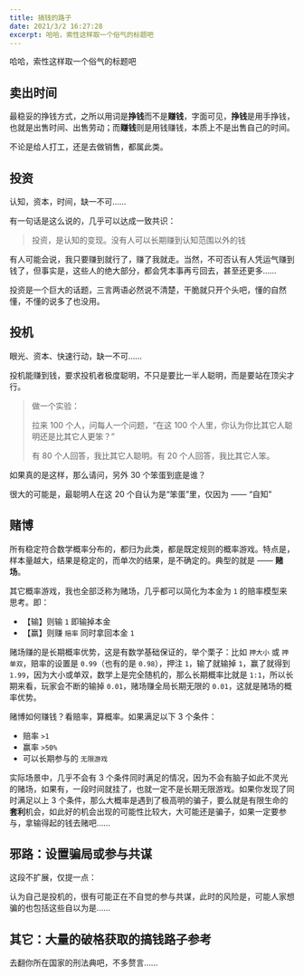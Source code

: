 ```yaml
---
title: 搞钱的路子
date: 2021/3/2 16:27:28
excerpt: 哈哈，索性这样取一个俗气的标题吧
---
```


哈哈，索性这样取一个俗气的标题吧




## 卖出时间

最稳妥的挣钱方式，之所以用词是**挣钱**而不是**赚钱**，字面可见，**挣钱**是用手挣钱，也就是出售时间、出售劳动；而**赚钱**则是用钱赚钱，本质上不是出售自己的时间。

不论是给人打工，还是去做销售，都属此类。




## 投资

认知，资本，时间，缺一不可……

有一句话是这么说的，几乎可以达成一致共识：

> 投资，是认知的变现。没有人可以长期赚到认知范围以外的钱

有人可能会说，我只要赚到就行了，赚了我就走。当然，不可否认有人凭运气赚到钱了，但事实是，这些人的绝大部分，都会凭本事再亏回去，甚至还更多……

投资是一个巨大的话题，三言两语必然说不清楚，干脆就只开个头吧，懂的自然懂，不懂的说多了也没用。




## 投机

眼光、资本、快速行动，缺一不可……

投机能赚到钱，要求投机者极度聪明，不只是要比一半人聪明，而是要站在顶尖才行。

> 做一个实验：
>
> 拉来 100 个人，问每人一个问题，“在这 100 个人里，你认为你比其它人聪明还是比其它人更笨？”
>
> 有 80 个人回答，我比其它人聪明。有 20 个人回答，我比其它人笨。

如果真的是这样，那么请问，另外 30 个笨蛋到底是谁？

很大的可能是，最聪明人在这 20 个自认为是“笨蛋”里，仅因为 —— “自知”




## 赌博

所有稳定符合数学概率分布的，都归为此类，都是既定规则的概率游戏。特点是，样本量越大，结果是稳定的，而单次的结果，是不确定的。典型的就是 —— **赌场**。

其它概率游戏，我也全部泛称为赌场，几乎都可以简化为本金为 `1` 的赔率模型来思考。即：

- 【输】则输 `1` 即输掉本金
- 【赢】则赚 `赔率` 同时拿回本金 `1`

赌场赚的是长期概率优势，这是有数学基础保证的，举个栗子：比如 `押大小` 或 `押单双`，赔率的设置是 `0.99`（也有的是 `0.98`），押注 `1`，输了就输掉 `1`，赢了就得到 `1.99`，因为大小或单双，数学上是完全随机的，那么长期概率比就是 `1:1`，所以长期来看，玩家会不断的输掉 `0.01`，赌场赚全局长期无限的 `0.01`，这就是赌场的概率优势。

赌博如何赚钱？看赔率，算概率。如果满足以下 3 个条件：

- 赔率 `>1`
- 赢率 `>50%`
- 可以长期参与的 `无限游戏`
  

实际场景中，几乎不会有 3 个条件同时满足的情况，因为不会有脑子如此不灵光的赌场，如果有，一段时间就挂了，也就一定不是长期无限游戏。如果你发现了同时满足以上 3 个条件，那么大概率是遇到了极高明的骗子，要么就是有限生命的**套利**机会，如此好的机会出现的可能性比较大，大可能还是骗子，如果一定要参与，拿输得起的钱去赌吧……




## 邪路：设置骗局或参与共谋

这段不扩展，仅提一点：

认为自己是投机的，很有可能正在不自觉的参与共谋，此时的风险是，可能人家想骗的也包括这些自以为是……



## 其它：大量的破格获取的搞钱路子参考

去翻你所在国家的刑法典吧，不多赘言……



